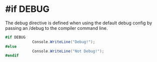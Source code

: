 # #if DEBUG

The debug directive is defined when using the default debug config by passing
an /debug to the compiler command line.

```csharp
#if DEBUG
            Console.WriteLine("Debug!");
#else
            Console.WriteLine("Not Debug!");
#endif
```
<!--stackedit_data:
eyJoaXN0b3J5IjpbOTc2MTY0NDI4LDExNjY1OTYzNDUsLTE2MT
U5NjUzMjZdfQ==
-->